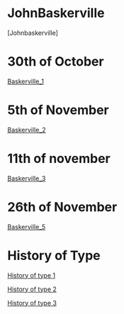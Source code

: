 # JohnBaskerville
[Johnbaskerville]
# 30th of October
[Baskerville_1](https://jamesscott147.github.io/john_baskerville/baskerville.html)

# 5th of November
[Baskerville_2](https://jamesscott147.github.io/john_baskerville/baskerville2.html) 

# 11th of november

[Baskerville_3](https://jamesscott147.github.io/john_baskerville/baskerville3.html) 

# 26th of November

[Baskerville_5](https://jamesscott147.github.io/john_baskerville/baskerville5.html) 



History of Type
===============

[History of type 1](https://jamesscott147.github.io/john_baskerville/historyoftype1.html) 
 
[History of type 2](https://jamesscott147.github.io/john_baskerville/historyoftype2.html)  

[History of type 3](https://jamesscott147.github.io/john_baskerville/historyoftype3.html) 
 